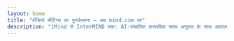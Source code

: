 ```yaml
---
layout: home
title: "वीडियो मीटिंग्स का पुनर्कल्पना — अब mind.com पर"
description: "iMind से InterMIND तक: AI-संचालित वास्तविक समय अनुवाद के साथ आवाज-प्रधान वीडियो कॉल।"
---
```


<HeroSection
  title="वीडियो मीटिंग्स का पुनर्कल्पना <br>— अब **mind.com** पर"
  text="iMind से InterMIND तक: लाइव स्पीच ट्रांसलेशन के साथ आवाज-प्रधान वीडियो कॉल।">
<NavButton buttonLabel="और जानें" buttonClass="brand" to="/" />
<NavButton buttonLabel="सहायक" buttonClass="alt" to="/chat" />
</HeroSection>